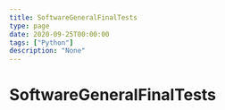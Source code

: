 ```yaml
---
title: SoftwareGeneralFinalTests
type: page
date: 2020-09-25T00:00:00
tags: ["Python"]
description: "None"
---
```


# SoftwareGeneralFinalTests
